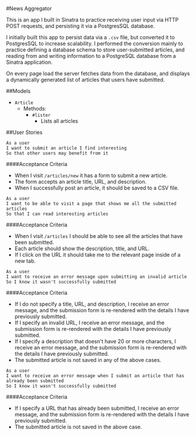 #News Aggregator

This is an app I built in Sinatra to practice receiving user input via HTTP POST requests, and persisting it via a PostgresSQL database.

I initially built this app to persist data via a `.csv` file, but converted it to PostgresSQL to increase scalability. I performed the conversion mainly to practice defining a database schema to store user-submitted articles, and reading from and writing information to a PostgreSQL database from a Sinatra application.

On every page load the server fetches data from the database, and displays a dynamically generated list of articles that users have submitted.

##Models
* `Article`
  * Methods:
    * `#lister`
      * Lists all articles

##User Stories

```no-highlight
As a user
I want to submit an article I find interesting
So that other users may benefit from it
```

####Acceptance Criteria
* When I visit `/articles/new` it has a form to submit a new article.
* The form accepts an article title, URL, and description.
* When I successfully post an article, it should be saved to a CSV file.

```no-highlight
As a user
I want to be able to visit a page that shows me all the submitted articles
So that I can read interesting articles
```

####Acceptance Criteria
* When I visit `/articles` I should be able to see all the articles that have been submitted.
* Each article should show the description, title, and URL.
* If I click on the URL it should take me to the relevant page inside of a new tab.

```no-highlight
As a user
I want to receive an error message upon submitting an invalid article
So I know it wasn't successfully submitted
```

####Acceptance Criteria
* If I do not specify a title, URL, and description, I receive an error message, and the submission form is re-rendered with the details I have previously submitted.
* If I specify an invalid URL, I receive an error message, and the submission form is re-rendered with the details I have previously submitted.
* If I specify a description that doesn't have 20 or more characters, I receive an error message, and the submission form is re-rendered with the details I have previously submitted.
* The submitted article is not saved in any of the above cases.

```no-highlight
As a user
I want to receive an error message when I submit an article that has already been submitted
So I know it wasn't successfully submitted
```

####Acceptance Criteria
* If I specify a URL that has already been submitted, I receive an error message, and the submission form is re-rendered with the details I have previously submitted.
* The submitted article is not saved in the above case.
